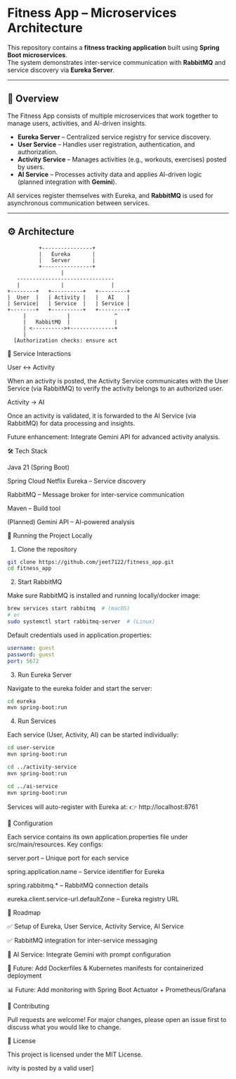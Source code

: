 # Fitness App – Microservices Architecture

This repository contains a **fitness tracking application** built using **Spring Boot microservices**.  
The system demonstrates inter-service communication with **RabbitMQ** and service discovery via **Eureka Server**.

---

## 📌 Overview

The Fitness App consists of multiple microservices that work together to manage users, activities, and AI-driven insights.  

- **Eureka Server** – Centralized service registry for service discovery.  
- **User Service** – Handles user registration, authentication, and authorization.  
- **Activity Service** – Manages activities (e.g., workouts, exercises) posted by users.  
- **AI Service** – Processes activity data and applies AI-driven logic (planned integration with **Gemini**).  

All services register themselves with Eureka, and **RabbitMQ** is used for asynchronous communication between services.

---

## ⚙️ Architecture

```
          +----------------+
          |   Eureka       |
          |   Server       |
          +----------------+
                 |
   -------------------------------
   |             |               |
+--------+   +----------+   +---------+
|  User  |   | Activity |   |   AI    |
| Service|   | Service  |   | Service |
+--------+   +----------+   +---------+
     |             |              ^
     |   RabbitMQ  |              |
     | <---------->+--------------+
     |
  [Authorization checks: ensure act
```


📡 Service Interactions

User ↔ Activity

When an activity is posted, the Activity Service communicates with the User Service (via RabbitMQ) to verify the activity belongs to an authorized user.

Activity → AI

Once an activity is validated, it is forwarded to the AI Service (via RabbitMQ) for data processing and insights.

Future enhancement: Integrate Gemini API for advanced activity analysis.


🛠️ Tech Stack

Java 21 (Spring Boot)

Spring Cloud Netflix Eureka – Service discovery

RabbitMQ – Message broker for inter-service communication

Maven – Build tool

(Planned) Gemini API – AI-powered analysis


🚀 Running the Project Locally
1. Clone the repository
```bash
git clone https://github.com/jeet7122/fitness_app.git
cd fitness_app
```

2. Start RabbitMQ

Make sure RabbitMQ is installed and running locally/docker image:
```bash
brew services start rabbitmq  # (macOS)
# or
sudo systemctl start rabbitmq-server  # (Linux)
```

Default credentials used in application.properties:
```yaml
username: guest
password: guest
port: 5672
```

3. Run Eureka Server

Navigate to the eureka folder and start the server:
```bash
cd eureka
mvn spring-boot:run
```

4. Run Services

Each service (User, Activity, AI) can be started individually:
```bash
cd user-service
mvn spring-boot:run

cd ../activity-service
mvn spring-boot:run

cd ../ai-service
mvn spring-boot:run
```

Services will auto-register with Eureka at:
👉 http://localhost:8761

🔑 Configuration

Each service contains its own application.properties file under src/main/resources.
Key configs:

server.port – Unique port for each service

spring.application.name – Service identifier for Eureka

spring.rabbitmq.* – RabbitMQ connection details

eureka.client.service-url.defaultZone – Eureka registry URL

📍 Roadmap

✅ Setup of Eureka, User Service, Activity Service, AI Service

✅ RabbitMQ integration for inter-service messaging

🔄 AI Service: Integrate Gemini with prompt configuration

🚀 Future: Add Dockerfiles & Kubernetes manifests for containerized deployment

📊 Future: Add monitoring with Spring Boot Actuator + Prometheus/Grafana

🤝 Contributing

Pull requests are welcome!
For major changes, please open an issue first to discuss what you would like to change.

📜 License

This project is licensed under the MIT License.







ivity is posted by a valid user]
